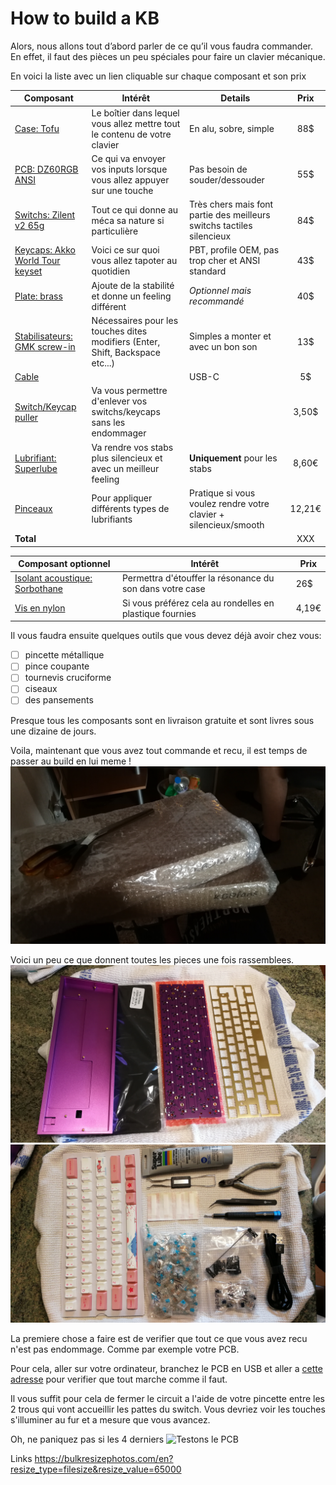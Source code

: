 # How to build a KB

Alors, nous allons tout d’abord parler de ce qu’il vous faudra commander. En effet, il faut des pièces un peu spéciales pour faire un clavier mécanique.

En voici la liste avec un lien cliquable sur chaque composant et son prix

| Composant                         | Intérêt                                                                       | Details                                                               |  Prix  |
| --------------------------------- | ----------------------------------------------------------------------------- | --------------------------------------------------------------------- | :----: |
| [Case: Tofu]                      | Le boîtier dans lequel vous allez mettre tout le contenu de votre clavier     | En alu, sobre, simple                                                 |  88$   |
| [PCB: DZ60RGB ANSI]               | Ce qui va envoyer vos inputs lorsque vous allez appuyer sur une touche        | Pas besoin de souder/dessouder                                        |  55$   |
| [Switchs: Zilent v2 65g]          | Tout ce qui donne au méca sa nature si particulière                           | Très chers mais font partie des meilleurs switchs tactiles silencieux |  84$   |
| [Keycaps: Akko World Tour keyset] | Voici ce sur quoi vous allez tapoter au quotidien                             | PBT, profile OEM, pas trop cher et ANSI standard                      |  43$   |
| [Plate: brass]                    | Ajoute de la stabilité et donne un feeling différent                          | _Optionnel mais recommandé_                                           |  40$   |
| [Stabilisateurs: GMK screw-in]    | Nécessaires pour les touches dites modifiers (Enter, Shift, Backspace etc...) | Simples a monter et avec un bon son                                   |  13$   |
| [Cable]                           |                                                                               | USB-C                                                                 |   5$   |
| [Switch/Keycap puller]            | Va vous permettre d'enlever vos switchs/keycaps sans les endommager           |                                                                       | 3,50$  |
| [Lubrifiant: Superlube]           | Va rendre vos stabs plus silencieux et avec un meilleur feeling               | **Uniquement** pour les stabs                                         | 8,60€  |
| [Pinceaux]                        | Pour appliquer différents types de lubrifiants                                | Pratique si vous voulez rendre votre clavier + silencieux/smooth      | 12,21€ |
| **Total**                         |                                                                               |                                                                       |  XXX   |

| Composant **optionnel**          | Intérêt                                                  | Prix  |
| -------------------------------- | -------------------------------------------------------- | ----- |
| [Isolant acoustique: Sorbothane] | Permettra d'étouffer la résonance du son dans votre case | 26$   |
| [Vis en nylon]                   | Si vous préférez cela au rondelles en plastique fournies | 4,19€ |

[Case: Tofu]: https://kbdfans.com/products/kbdfans-tofu-60-aluminum-case?variant=13786761723962
[PCB: DZ60RGB ANSI]: https://kbdfans.com/products/dz60rgb-ansi-mechanical-keyboard-pcb?variant=22887658782768
[Switchs: Zilent v2 65g]: https://kbdfans.com/products/zealios-tealios-zilents?variant=28744897396784
[Keycaps: Akko World Tour keyset]: https://www.banggood.com/AKKO-World-Tour-Tokyo-114-Keys-Cherry-Profile-Dyesub-PBT-Keycaps-Keycap-Set-for-Mechanical-Keyboard-p-1411856.html?akmClientCountry=FR&&cur_warehouse=USA
[Plate: brass]: https://kbdfans.com/products/brass-60-plate?variant=19387696218170
[Stabilisateurs: GMK screw-in]: https://kbdfans.com/products/gmk-screw-in-stabilizers?variant=22154915348528
[Cable]: https://kbdfans.com/products/usb-c-typec-usb-cable?variant=6868040384570
[Switch/Keycap puller]: https://kbdfans.com/products/product?variant=7446401351738
[Lubrifiant: Superlube]: https://www.amazon.fr/Multipurpose-synth%C3%A9tique-bas%C3%A9-sur-graisse/dp/B00C5014K8/ref=sr_1_1?__mk_fr_FR=%C3%85M%C3%85%C5%BD%C3%95%C3%91&keywords=multipurpose+graisse&qid=1562943680&s=gateway&sr=8-1
[Pinceaux]: https://www.amazon.fr/Artists-Modelmakers-Extra-Detail-ArtMaster/dp/B00A39DAMS/ref=sr_1_1?__mk_fr_FR=%C3%85M%C3%85%C5%BD%C3%95%C3%91&keywords=modelmakers+set+of+8+artmaster&qid=1562943790&s=gateway&sr=8-1

[Isolant acoustique: Sorbothane]: https://www.amazon.com/Isolate-Sorbothane-Acoustic-Vibration-Damping/dp/B019GBMG14/ref=sr_1_7?keywords=sorbothane&qid=1561179209&s=gateway&sr=8-7
[Vis en nylon]: https://www.amazon.fr/sourcingmap%C2%AE-Phillips-Nylon-croix-pi%C3%A8ces/dp/B012TAFF58/ref=sr_1_fkmr3_1?__mk_fr_FR=%C3%85M%C3%85%C5%BD%C3%95%C3%91&keywords=tete+philips+tete+croix+nylon&qid=1562943741&s=gateway&sr=8-1-fkmr3

Il vous faudra ensuite quelques outils que vous devez déjà avoir chez vous:
- [ ] pincette métallique
- [ ] pince coupante
- [ ] tournevis cruciforme
- [ ] ciseaux
- [ ] des pansements

Presque tous les composants sont en livraison gratuite et sont livres sous une dizaine de jours.

Voila, maintenant que vous avez tout commande et recu, il est temps de passer au build en lui meme !
![Les cartons de KBD](build-kb/packages.jpg)

Voici un peu ce que donnent toutes les pieces une fois rassemblees.
![Case + Sortbothane + PCB + Plate](build-kb/requirements.jpg)
![Tout le reste](build-kb/requirements2.jpg)

La premiere chose a faire est de verifier que tout ce que vous avez recu n'est pas endommage.
Comme par exemple votre PCB.

Pour cela, aller sur votre ordinateur, branchez le PCB en USB et aller a [cette adresse](https://config.qmk.fm/#/test) pour verifier que tout marche comme il faut.

Il vous suffit pour cela de fermer le circuit a l'aide de votre pincette entre les 2 trous qui vont accueillir les pattes du switch. Vous devriez voir les touches s'illuminer au fur et a mesure que vous avancez.

Oh, ne paniquez pas si les 4 derniers
![Testons le PCB](build-kb/test_pcb.jpg)

Links
https://bulkresizephotos.com/en?resize_type=filesize&resize_value=65000
